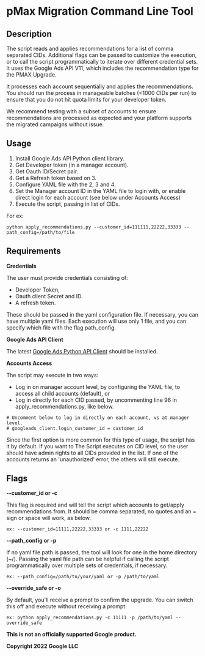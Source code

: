 # pMax Migration Command Line Tool

## Description

The script reads and applies recommendations for a list of comma separated CIDs.
Additional flags can be passed to customize the execution, or to call the script
programmatically to iterate over different credential sets. It uses the Google
Ads API V11, which includes the recommendation type for the PMAX Upgrade.

It processes each account sequentially and applies the recommendations. You
should run the process in manageable batches (<1000 CIDs per run) to ensure that
you do not hit quota limits for your developer token.

We recommend testing with a subset of accounts to ensure recommendations are
processed as expected and your platform supports the migrated campaigns without
issue.

## Usage

1.  Install Google Ads API Python client library.
2.  Get Developer token (in a manager account).
3.  Get Oauth ID/Secret pair.
4.  Get a Refresh token based on 3.
5.  Configure YAML file with the 2, 3 and 4.
6.  Set the Manager account ID in the YAML file to login with, or enable direct
    login for each account (see below under Accounts Access)
7.  Execute the script, passing in list of CIDs.

For ex:

```
python apply_recommendations.py --customer_id=111111,22222,33333 --path_config=/path/to/file
```

## Requirements

**Credentials**

The user must provide credentials consisting of:

*   Developer Token,
*   Oauth client Secret and ID.
*   A refresh token.

These should be passed in the yaml configuration file. If necessary, you can
have multiple yaml files. Each execution will use only 1 file, and you can
specify which file with the flag path_config.

**Google Ads API Client**

The latest
[Google Ads Python API Client](https://github.com/googleads/google-ads-python)
should be installed.

**Accounts Access**

The script may execute in two ways:

*   Log in on manager account level, by configuring the YAML file, to access all
    child accounts (default), or
*   Log in directly for each CID passed, by uncommenting line 96 in
    apply_recommendations.py, like below.

```
# Uncomment below to log in directly on each account, vs at manager level.
# googleads_client.login_customer_id = customer_id
```

Since the first option is more common for this type of usage, the script has it
by default. If you want to The Script executes on CID level, so the user should
have admin rights to all CIDs provided in the list. If one of the accounts
returns an 'unauthorized' error, the others will still execute.

## Flags

**--customer_id or -c**

This flag is required and will tell the script which accounts to get/apply
recommendations from. It should be comma separated, no quotes and an = sign or
space will work, as below.

`ex: --customer_id=11111,22222,33333 or -c 1111,22222`

**--path_config or -p**

If no yaml file path is passed, the tool will look for one in the home directory
(~/). Passing the yaml file path can be helpful if calling the script
programmatically over multiple sets of credentials, if necessary.

`ex: --path_config=/path/to/your/yaml or -p /path/to/yaml`

**--override_safe or -o**

By default, you'll receive a prompt to confirm the upgrade. You can switch this
off and execute without receiving a prompt

`ex: python apply_recommendations.py -c 11111 -p /path/to/yaml --override_safe`

**This is not an officially supported Google product.**

**Copyright 2022 Google LLC**

